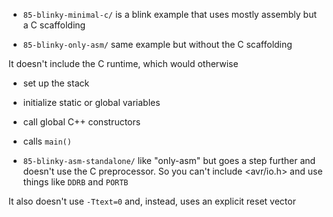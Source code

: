 

- `85-blinky-minimal-c/` is a blink example that uses mostly
assembly but a C scaffolding


- `85-blinky-only-asm/` same example but without the 
C scaffolding

It doesn't include the C runtime, which would otherwise
  - set up the stack
  - initialize static or global variables
  - call global C++ constructors
  - calls `main()`


- `85-blinky-asm-standalone/` like "only-asm" but goes a step further
and doesn't use the C preprocessor. So you can't include <avr/io.h> and
use things like `DDRB` and `PORTB`

It also doesn't use `-Ttext=0` and, instead, uses an explicit reset vector

